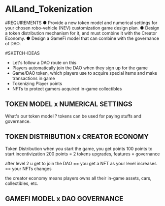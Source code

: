 # AILand_Tokenization

#REQUIREMENTS 
● Provide a new token model and numerical settings for your chosen robo-vehicle (NEV) customization game design plan.
● Design a token distribution mechanism for it, and must combine it with the Creator Economy.
● Design a GameFi model that can combine with the governance of DAO.

#SKETCH-IDEAS
* Let's follow a DAO route on this
* Players automatically join the DAO when they sign up for the game
* Game/DAO token, which players use to acquire special items and make transactions in game
* Tokenizing Player points
* NFTs to protect gamers acquired in-game collectibles

## TOKEN MODEL x NUMERICAL SETTINGS
What's our token model ? 
tokens can be used for paying stuffs and governance.

## TOKEN DISTRIBUTION x CREATOR ECONOMY
Token Distribution
when you start the game, you get points
100 points to start
incentivization
200 points = 2 tokens
upgrades, features = governance 

after level 2 u get to join the DAO == you get a NFT
as your level increases == your NFTs changes

the creator economy means players owns all their in-game assets, cars, collectibles, etc.

## GAMEFI MODEL x DAO GOVERNANCE


